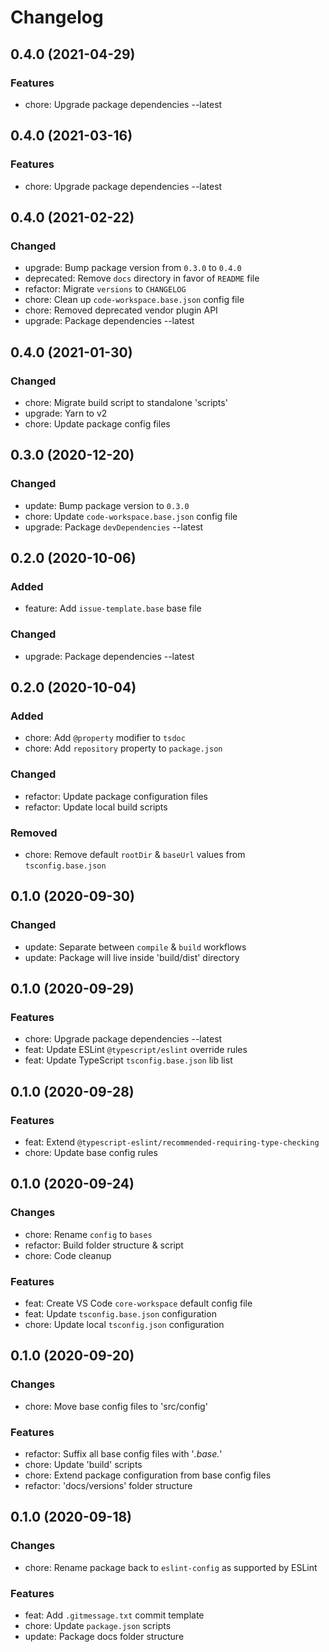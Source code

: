 # Changelog

## 0.4.0 (2021-04-29)

### Features

- chore: Upgrade package dependencies --latest

## 0.4.0 (2021-03-16)

### Features

- chore: Upgrade package dependencies --latest

## 0.4.0 (2021-02-22)

### Changed

- upgrade: Bump package version from `0.3.0` to `0.4.0`
- deprecated: Remove `docs` directory in favor of `README` file
- refactor: Migrate `versions` to `CHANGELOG`
- chore: Clean up `code-workspace.base.json` config file
- chore: Removed deprecated vendor plugin API
- upgrade: Package dependencies --latest

## 0.4.0 (2021-01-30)

### Changed

- chore: Migrate build script to standalone 'scripts'
- upgrade: Yarn to v2
- chore: Update package config files

## 0.3.0 (2020-12-20)

### Changed

- update: Bump package version to `0.3.0`
- chore: Update `code-workspace.base.json` config file
- upgrade: Package `devDependencies` --latest

## 0.2.0 (2020-10-06)

### Added

- feature: Add `issue-template.base` base file

### Changed

- upgrade: Package dependencies --latest

## 0.2.0 (2020-10-04)

### Added

- chore: Add `@property` modifier to `tsdoc`
- chore: Add `repository` property to `package.json`

### Changed

- refactor: Update package configuration files
- refactor: Update local build scripts

### Removed

- chore: Remove default `rootDir` & `baseUrl` values from `tsconfig.base.json`

## 0.1.0 (2020-09-30)

### Changed

- update: Separate between `compile` & `build` workflows
- update: Package will live inside 'build/dist' directory

## 0.1.0 (2020-09-29)

### Features

- chore: Upgrade package dependencies --latest
- feat: Update ESLint `@typescript/eslint` override rules
- feat: Update TypeScript `tsconfig.base.json` lib list

## 0.1.0 (2020-09-28)

### Features

- feat: Extend `@typescript-eslint/recommended-requiring-type-checking`
- chore: Update base config rules

## 0.1.0 (2020-09-24)

### Changes

- chore: Rename `config` to `bases`
- refactor: Build folder structure & script
- chore: Code cleanup

### Features

- feat: Create VS Code `core-workspace` default config file
- feat: Update `tsconfig.base.json` configuration
- chore: Update local `tsconfig.json` configuration

## 0.1.0 (2020-09-20)

### Changes

- chore: Move base config files to 'src/config'

### Features

- refactor: Suffix all base config files with '*.base.*'
- chore: Update 'build' scripts
- chore: Extend package configuration from base config files
- refactor: 'docs/versions' folder structure

## 0.1.0 (2020-09-18)

### Changes

- chore: Rename package back to `eslint-config` as supported by ESLint

### Features

- feat: Add `.gitmessage.txt` commit template
- chore: Update `package.json` scripts
- update: Package docs folder structure
